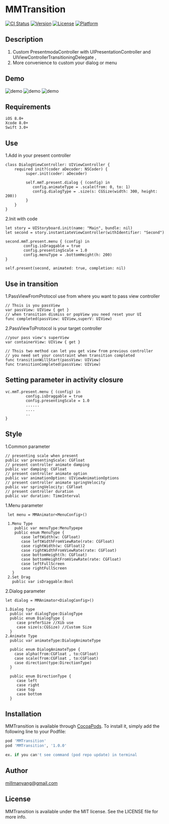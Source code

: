# MMTransition

[![CI Status](http://img.shields.io/travis/millmanyang@gmail.com/MMTransition.svg?style=flat)](https://travis-ci.org/millmanyang@gmail.com/MMTransition)
[![Version](https://img.shields.io/cocoapods/v/MMTransition.svg?style=flat)](http://cocoapods.org/pods/MMTransition)
[![License](https://img.shields.io/cocoapods/l/MMTransition.svg?style=flat)](http://cocoapods.org/pods/MMTransition)
[![Platform](https://img.shields.io/cocoapods/p/MMTransition.svg?style=flat)](http://cocoapods.org/pods/MMTransition)

## Description

  1. Custom PresentmodaController with UIPresentationController and UIViewControllerTransitioningDelegate ,
  2. More convenience to custom your dialog or menu 

## Demo
![demo](https://github.com/MillmanY/MMTransition/blob/master/demo/dialog.gif)
![demo](https://github.com/MillmanY/MMTransition/blob/master/demo/menu.gif)
![demo](https://github.com/MillmanY/MMTransition/blob/master/demo/demo2.gif)


## Requirements
    iOS 8.0+
    Xcode 8.0+
    Swift 3.0+
## Use
1.Add in your present controller
  
    class DialogViewController: UIViewController {
        required init?(coder aDecoder: NSCoder) {
             super.init(coder: aDecoder)
        
             self.mmT.present.dialog { (config) in
                config.animateType = .scale(from: 0, to: 1)
                config.dialogType = .size(s: CGSize(width: 300, height: 200))
             }
        }
    }
2.Init with code

    let story = UIStoryboard.init(name: "Main", bundle: nil)
    let second = story.instantiateViewController(withIdentifier: "Second")
        
    second.mmT.present.menu { (config) in
            config.isDraggable = true
            config.presentingScale = 1.0
            config.menuType = .bottomHeight(h: 200)
    }

    self.present(second, animated: true, completion: nil)
## Use in transition

1.PassViewFromProtocol use from where you want to pass view controller 
    
    // Thsis is you passView
    var passView: UIView { get }
    // when transition dismiss or popView you need reset your UI
    func completed(passView: UIView,superV: UIView)
2.PassViewToProtocol is your target controller
    
    //your pass view's superView 
    var containerView: UIView { get }
    
    // Thsis two method can let you get view from previous controller
    // you need set your constraint when transition completed
    func transitionWillStart(passView: UIView)
    func transitionCompleted(passView: UIView)

## Setting parameter in activity closure

    vc.mmT.present.menu { (config) in
             config.isDraggable = true
             config.presentingScale = 1.0
             ......
             ....
             ..
    }

## Style
1.Common parameter
    
    // presenting scale when present
    public var presentingScale: CGFloat
    // present controller animate damping
    public var damping: CGFloat
    // present controller animate option
    public var animationOption: UIViewAnimationOptions
    // present controller animate springVelocity
    public var springVelocity: CGFloat
    // present controller duration
    public var duration: TimeInterval

1.Menu parameter
     
     let menu = MMAnimator<MenuConfig>()
     
     1.Menu Type
        public var menuType:MenuTypepe 
        public enum MenuType {
           case leftWidth(w: CGFloat)
           case leftWidthFromViewRate(rate: CGFloat)
           case rightWidth(w: CGFloat)2
           case rightWidthFromViewRate(rate: CGFloat)
           case bottomHeight(h: CGFloat)
           case bottomHeightFromViewRate(rate: CGFloat)
           case leftFullScreen
           case rightFullScreen  
       }
     2.Set Drag
       public var isDraggable:Bool
     
2.Dialog parameter
  
    let dialog = MMAnimator<DialogConfig>()
    
    1.Dialog type
      public var dialogType:DialogType
      public enum DialogType {
         case preferSize //Xib use
         case size(s:CGSize) //Custom Size
      }
    2.Animate Type
      public var animateType:DialogAnimateType
      
      public enum DialogAnimateType {
        case alpha(from:CGFloat , to:CGFloat)
        case scale(from:CGFloat , to:CGFloat)
        case direction(type:DirectionType)
      }
     
      public enum DirectionType {
         case left
         case right
         case top
         case bottom
      }
## Installation

MMTransition is available through [CocoaPods](http://cocoapods.org). To install
it, simply add the following line to your Podfile:

```ruby
pod 'MMTransition'
pod 'MMTransition', '1.0.0'

ex. if you can't see command (pod repo update) in terminal
```

## Author

millmanyang@gmail.com

## License

MMTransition is available under the MIT license. See the LICENSE file for more info.
